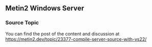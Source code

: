 ## Metin2 Windows Server

### Source Topic
You can find the post of the content and discussion at 
https://metin2.dev/topic/23377-compile-server-source-with-vs22/
